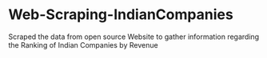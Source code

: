 # Web-Scraping-IndianCompanies
Scraped the data from open source Website to gather information regarding the  Ranking of Indian Companies by Revenue
